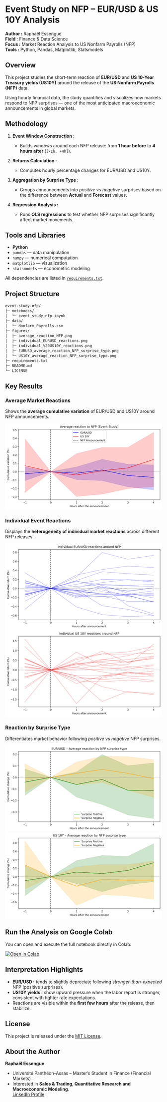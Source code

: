 # Event Study on NFP – EUR/USD & US 10Y Analysis

**Author :** Raphaël Essengue  
**Field :** Finance & Data Science  
**Focus :** Market Reaction Analysis to US Nonfarm Payrolls (NFP)  
**Tools :** Python, Pandas, Matplotlib, Statsmodels


## Overview

This project studies the short-term reaction of **EUR/USD** and **US 10-Year Treasury yields (US10Y)** around the release of the **US Nonfarm Payrolls (NFP)** data.

Using hourly financial data, the study quantifies and visualizes how markets respond to NFP surprises — one of the most anticipated macroeconomic announcements in global markets.


## Methodology

1. **Event Window Construction :**  
   - Builds windows around each NFP release: from **1 hour before** to **4 hours after** (`[-1h, +4h]`).

2. **Returns Calculation :**  
   - Computes hourly percentage changes for EUR/USD and US10Y.

3. **Aggregation by Surprise Type :**  
   - Groups announcements into *positive* vs *negative* surprises based on the difference between **Actual** and **Forecast** values.

4. **Regression Analysis :**  
   - Runs **OLS regressions** to test whether NFP surprises significantly affect market movements.


## Tools and Libraries

- **Python**
- `pandas` — data manipulation  
- `numpy` — numerical computation  
- `matplotlib` — visualization  
- `statsmodels` — econometric modeling  

All dependencies are listed in [`requirements.txt`](requirements.txt).


## Project Structure

```text
event-study-nfp/
├─ notebooks/
│  └─ event_study_nfp.ipynb
├─ data/
│  └─ Nonfarm_Payrolls.csv
├─ figures/
│  ├─ average_reaction_NFP.png
│  ├─ individual_EURUSD_reactions.png
│  ├─ individual_%20US10Y_reactions.png
│  ├─ EURUSD_average_reaction_NFP_surprise_type.png
│  └─ US10Y_average_reaction_NFP_surprise_type.png
├─ requirements.txt
├─ README.md
└─ LICENSE
```


## Key Results

### Average Market Reactions
Shows the **average cumulative variation** of EUR/USD and US10Y around NFP announcements.

![Average NFP Reaction](figures/average_reaction_NFP.png)

### Individual Event Reactions
Displays the **heterogeneity of individual market reactions** across different NFP releases.

![EURUSD Individual](figures/individual_EURUSD_reactions.png)
![US10Y Individual](figures/individual_%20US10Y_reactions.png)


### Reaction by Surprise Type
Differentiates market behavior following *positive* vs *negative* NFP surprises.

![EURUSD Surprise](figures/EURUSD_average_reaction_NFP_surprise_type.png)
![US10Y Surprise](figures/US10Y_average_reaction_NFP_surprise_type.png)


## Run the Analysis on Google Colab

You can open and execute the full notebook directly in Colab:

[![Open in Colab](https://colab.research.google.com/assets/colab-badge.svg)](https://colab.research.google.com/github/raphessengue-create/event-study-nfp/blob/main/notebooks/event_study_nfp.ipynb)


## Interpretation Highlights

- **EUR/USD :** tends to slightly depreciate following *stronger-than-expected* NFP (positive surprises).  
- **US10Y yields :** show upward pressure when the labor report is stronger, consistent with tighter rate expectations.  
- Reactions are visible within the **first few hours** after the release, then stabilize.


## License

This project is released under the [MIT License](LICENSE).


## About the Author

**Raphaël Essengue**  
- Université Panthéon-Assas – Master’s Student in Finance (Financial Markets)
- Interested in **Sales & Trading, Quantitative Research and Macroeconomic Modeling**.  
[LinkedIn Profile](https://www.linkedin.com/in/raphael-essengue/)

